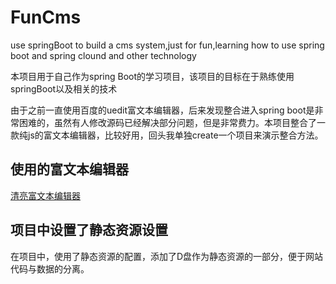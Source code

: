 # FunCms
use springBoot to build a cms system,just for fun,learning how to use spring boot and spring clound and other technology

本项目用于自己作为spring Boot的学习项目，该项目的目标在于熟练使用springBoot以及相关的技术

由于之前一直使用百度的uedit富文本编辑器，后来发现整合进入spring boot是非常困难的，虽然有人修改源码已经解决部分问题，但是非常费力。本项目整合了一款纯js的富文本编辑器，比较好用，回头我单独create一个项目来演示整合方法。

## 使用的富文本编辑器

[清亮富文本编辑器](https://github.com/wangfupeng1988/wangEditor)

## 项目中设置了静态资源设置

在项目中，使用了静态资源的配置，添加了D盘作为静态资源的一部分，便于网站代码与数据的分离。
